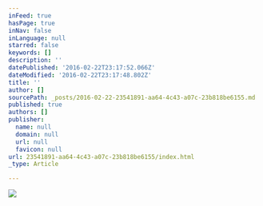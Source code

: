 ```yaml
---
inFeed: true
hasPage: true
inNav: false
inLanguage: null
starred: false
keywords: []
description: ''
datePublished: '2016-02-22T23:17:52.066Z'
dateModified: '2016-02-22T23:17:48.802Z'
title: ''
author: []
sourcePath: _posts/2016-02-22-23541891-aa64-4c43-a07c-23b818be6155.md
published: true
authors: []
publisher:
  name: null
  domain: null
  url: null
  favicon: null
url: 23541891-aa64-4c43-a07c-23b818be6155/index.html
_type: Article

---
```

![](https://the-grid-user-content.s3-us-west-2.amazonaws.com/2f846365-7bbc-419b-8600-47dadfedb5cb.jpg)